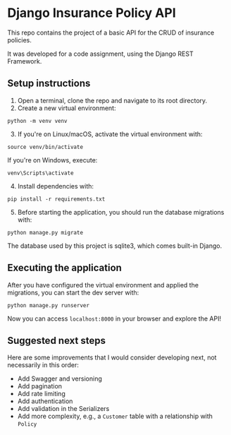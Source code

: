 # Django Insurance Policy API

This repo contains the project of a basic API for the CRUD of insurance policies.

It was developed for a code assignment, using the Django REST Framework.

## Setup instructions

1. Open a terminal, clone the repo and navigate to its root directory.
2. Create a new virtual environment:
```
python -m venv venv
```
3. If you're on Linux/macOS, activate the virtual environment with:
```
source venv/bin/activate
```
If you're on Windows, execute:
```
venv\Scripts\activate
```
4. Install dependencies with:
```
pip install -r requirements.txt
```
5. Before starting the application, you should run the database migrations with:
```
python manage.py migrate
```
The database used by this project is sqlite3, which comes built-in Django.

## Executing the application

After you have configured the virtual environment and applied the migrations, you can start the dev server
with:
```
python manage.py runserver
```

Now you can access `localhost:8000` in your browser and explore the API!

## Suggested next steps

Here are some improvements that I would consider developing next, not necessarily in this order:

- Add Swagger and versioning
- Add pagination
- Add rate limiting
- Add authentication
- Add validation in the Serializers
- Add more complexity, e.g., a `Customer` table with a relationship with `Policy`
    